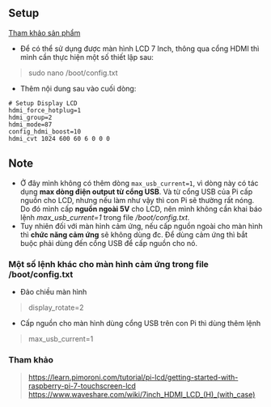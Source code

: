 ## Setup
[Tham khảo sản phẩm](https://hshop.vn/products/man-hinh-7-inch-hdmi-lcd-h-cam-ung-dien-dung-waveshare-co-vo-bao-ve)
- Để có thể sử dụng được màn hình LCD 7 Inch, thông qua cổng HDMI thì mình cần thực hiện một số thiết lập sau:
> sudo nano /boot/config.txt
- Thêm nội dung sau vào cuối dòng:

```
# Setup Display LCD
hdmi_force_hotplug=1
hdmi_group=2
hdmi_mode=87
config_hdmi_boost=10
hdmi_cvt 1024 600 60 6 0 0 0
```
## Note
- Ở đây mình không có thêm dòng `max_usb_current=1`, vì dòng này có tác dụng **max dòng điện output từ cổng USB**. Và từ cổng USB của Pi cấp nguồn cho LCD, nhưng nếu làm như vậy thì con Pi sẽ thường rất nóng. Do đó mình cấp **nguồn ngoài 5V** cho LCD, nên mình không cần khai báo lệnh *max_usb_current=1* trong file */boot/config.txt*.
- Tuy nhiên đối với màn hình cảm ứng, nếu cấp nguồn ngoài cho màn hình thì **chức năng cảm ứng** sẽ không dùng đc. Để dùng cảm ứng thì bắt buộc phải dùng đến cổng USB để cấp nguồn cho nó.

### Một số lệnh khác cho màn hình cảm ứng trong file /boot/config.txt
- Đảo chiều màn hình
> display_rotate=2 
- Cấp nguồn cho màn hình dùng cổng USB trên con Pi thì dùng thêm lệnh
> max_usb_current=1

### Tham khảo
> https://learn.pimoroni.com/tutorial/pi-lcd/getting-started-with-raspberry-pi-7-touchscreen-lcd \
> https://www.waveshare.com/wiki/7inch_HDMI_LCD_(H)_(with_case)



